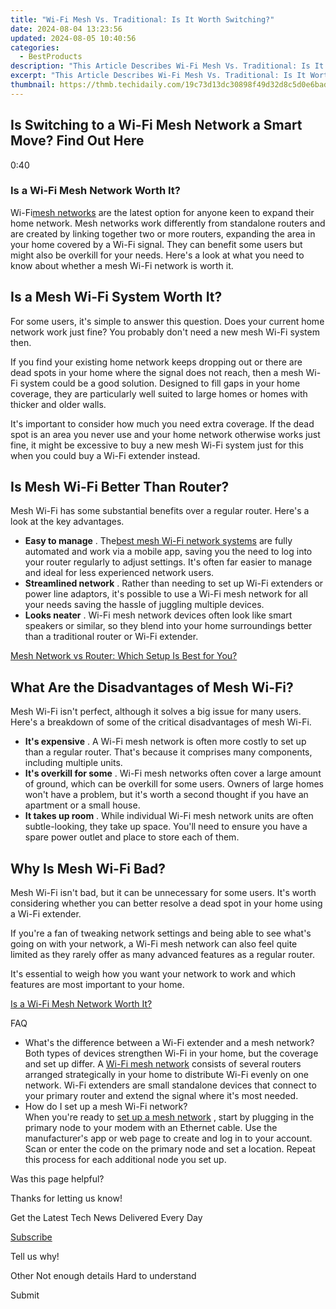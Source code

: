 ```yaml
---
title: "Wi-Fi Mesh Vs. Traditional: Is It Worth Switching?"
date: 2024-08-04 13:23:56
updated: 2024-08-05 10:40:56
categories:
  - BestProducts
description: "This Article Describes Wi-Fi Mesh Vs. Traditional: Is It Worth Switching?"
excerpt: "This Article Describes Wi-Fi Mesh Vs. Traditional: Is It Worth Switching?"
thumbnail: https://thmb.techidaily.com/19c73d13dc30898f49d32d8c5d0e6badbf2d50aea1c634709fd828dcee42d79c.jpg
---
```


## Is Switching to a Wi-Fi Mesh Network a Smart Move? Find Out Here
0:40

### Is a Wi-Fi Mesh Network Worth It?

 Wi-Fi[mesh networks](https://www.lifewire.com/what-is-a-mesh-network-4842178) are the latest option for anyone keen to expand their home network. Mesh networks work differently from standalone routers and are created by linking together two or more routers, expanding the area in your home covered by a Wi-Fi signal. They can benefit some users but might also be overkill for your needs. Here's a look at what you need to know about whether a mesh Wi-Fi network is worth it.

## Is a Mesh Wi-Fi System Worth It?

 For some users, it's simple to answer this question. Does your current home network work just fine? You probably don't need a new mesh Wi-Fi system then.

 If you find your existing home network keeps dropping out or there are dead spots in your home where the signal does not reach, then a mesh Wi-Fi system could be a good solution. Designed to fill gaps in your home coverage, they are particularly well suited to large homes or homes with thicker and older walls.  

 It's important to consider how much you need extra coverage. If the dead spot is an area you never use and your home network otherwise works just fine, it might be excessive to buy a new mesh Wi-Fi system just for this when you could buy a Wi-Fi extender instead.

## Is Mesh Wi-Fi Better Than Router?

 Mesh Wi-Fi has some substantial benefits over a regular router. Here's a look at the key advantages.  

* **Easy to manage** . The[best mesh Wi-Fi network systems](https://www.lifewire.com/best-mesh-wi-fi-network-systems-4139748) are fully automated and work via a mobile app, saving you the need to log into your router regularly to adjust settings. It's often far easier to manage and ideal for less experienced network users.
* **Streamlined network** . Rather than needing to set up Wi-Fi extenders or power line adaptors, it's possible to use a Wi-Fi mesh network for all your needs saving the hassle of juggling multiple devices.
* **Looks neater** . Wi-Fi mesh network devices often look like smart speakers or similar, so they blend into your home surroundings better than a traditional router or Wi-Fi extender.

[Mesh Network vs Router: Which Setup Is Best for You?](https://www.lifewire.com/mesh-network-vs-router-5207431)

## What Are the Disadvantages of Mesh Wi-Fi?

 Mesh Wi-Fi isn't perfect, although it solves a big issue for many users. Here's a breakdown of some of the critical disadvantages of mesh Wi-Fi.  

* **It's expensive** . A Wi-Fi mesh network is often more costly to set up than a regular router. That's because it comprises many components, including multiple units.
* **It's overkill for some** . Wi-Fi mesh networks often cover a large amount of ground, which can be overkill for some users. Owners of large homes won't have a problem, but it's worth a second thought if you have an apartment or a small house.
* **It takes up room** . While individual Wi-Fi mesh network units are often subtle-looking, they take up space. You'll need to ensure you have a spare power outlet and place to store each of them.

## Why Is Mesh Wi-Fi Bad?

 Mesh Wi-Fi isn't bad, but it can be unnecessary for some users. It's worth considering whether you can better resolve a dead spot in your home using a Wi-Fi extender.

 If you're a fan of tweaking network settings and being able to see what's going on with your network, a Wi-Fi mesh network can also feel quite limited as they rarely offer as many advanced features as a regular router.

 It's essential to weigh how you want your network to work and which features are most important to your home.

[Is a Wi-Fi Mesh Network Worth It?](https://www.lifewire.com/mesh-network-vs-range-extender-4148022)

 FAQ

* What's the difference between a Wi-Fi extender and a mesh network?  
 Both types of devices strengthen Wi-Fi in your home, but the coverage and set up differ. A [Wi-Fi mesh network](https://www.lifewire.com/what-is-a-mesh-network-4842178) consists of several routers arranged strategically in your home to distribute Wi-Fi evenly on one network. Wi-Fi extenders are small standalone devices that connect to your primary router and extend the signal where it's most needed.
* How do I set up a mesh Wi-Fi network?  
 When you're ready to [set up a mesh network](https://www.lifewire.com/how-to-set-up-a-mesh-network-4690007) , start by plugging in the primary node to your modem with an Ethernet cable. Use the manufacturer's app or web page to create and log in to your account. Scan or enter the code on the primary node and set a location. Repeat this process for each additional node you set up.

Was this page helpful?

Thanks for letting us know!

 Get the Latest Tech News Delivered Every Day

[Subscribe](https://www.lifewire.com/#)

Tell us why!

 Other  Not enough details  Hard to understand

 Submit

<ins class="adsbygoogle"
     style="display:block"
     data-ad-format="autorelaxed"
     data-ad-client="ca-pub-7571918770474297"
     data-ad-slot="1223367746"></ins>



<ins class="adsbygoogle"
     style="display:block"
     data-ad-client="ca-pub-7571918770474297"
     data-ad-slot="8358498916"
     data-ad-format="auto"
     data-full-width-responsive="true"></ins>
